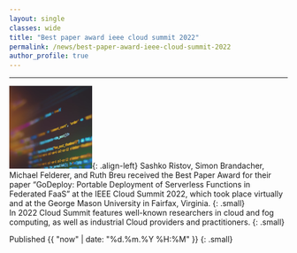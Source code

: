 ```yaml
---
layout: single
classes: wide
title: "Best paper award ieee cloud summit 2022"
permalink: /news/best-paper-award-ieee-cloud-summit-2022
author_profile: true
---
```


----
![image-left](/assets/images/research.png){: .align-left} Sashko Ristov, Simon Brandacher, Michael Felderer, and Ruth Breu received the Best Paper Award for their paper “GoDeploy: Portable Deployment of Serverless Functions in Federated FaaS” at the IEEE Cloud Summit 2022, which took place virtually and at the George Mason University in Fairfax, Virginia.
{: .small}  
In 2022 Cloud Summit features well-known researchers in cloud and fog computing, as well as industrial Cloud providers and practitioners.
{: .small}

Published {{ "now" | date: "%d.%m.%Y %H:%M" }}
{: .small}